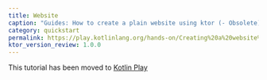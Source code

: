 ```yaml
---
title: Website
caption: "Guides: How to create a plain website using ktor (- Obsolete)"
category: quickstart
permalink: https://play.kotlinlang.org/hands-on/Creating%20a%20website%20with%20Ktor/01_introduction
ktor_version_review: 1.0.0
---
```


This tutorial has been moved to [Kotlin Play](https://play.kotlinlang.org/hands-on/Creating%20a%20website%20with%20Ktor/01_introduction)
